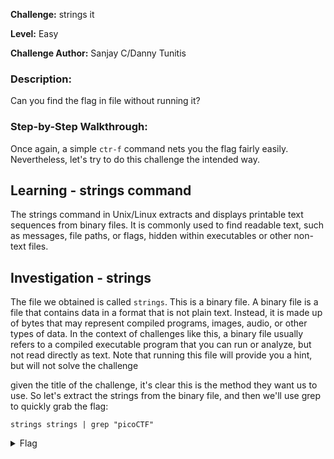 **Challenge:** strings it

**Level:** Easy

**Challenge Author:** Sanjay C/Danny Tunitis

### Description: 
Can you find the flag in file without running it?

### Step-by-Step Walkthrough:
Once again, a simple `ctr-f` command nets you the flag fairly easily. Nevertheless, let's try to do this challenge the intended way.

## Learning - strings command
The strings command in Unix/Linux extracts and displays printable text sequences from binary files. It is commonly used to find readable text, such as messages, file paths, or flags, hidden within executables or other non-text files.

## Investigation - strings
The file we obtained is called `strings`. This is a binary file. A binary file is a file that contains data in a format that is not plain text. Instead, it is made up of bytes that may represent compiled programs, images, audio, or other types of data. In the context of challenges like this, a binary file usually refers to a compiled executable program that you can run or analyze, but not read directly as text. Note that running this file will provide you a hint, but will not solve the challenge

given the title of the challenge, it's clear this is the method they want us to use. So let's extract the strings from the binary file, and then we'll use grep to quickly grab the flag:

`strings strings | grep "picoCTF"`

<details><summary>Flag</summary>
    <pre>
    picoCTF{5tRIng5_1T_7f766a23}
    </pre>
   </details>